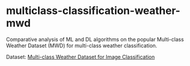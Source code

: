 # multiclass-classification-weather-mwd
Comparative analysis of ML and DL algorithms on the popular Multi-class Weather Dataset (MWD) for multi-class weather classification.

Dataset: [Multi-class Weather Dataset for Image Classification](https://data.mendeley.com/datasets/4drtyfjtfy/1)
